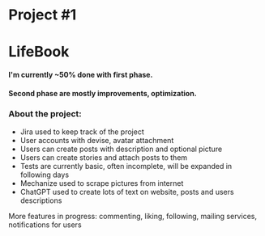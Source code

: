 # Project #1
# LifeBook

#### I'm currently ~50% done with first phase. 

#### Second phase are mostly improvements, optimization.

### About the project:
* Jira used to keep track of the project
* User accounts with devise, avatar attachment
* Users can create posts with description and optional picture
* Users can create stories and attach posts to them
* Tests are currently basic, often incomplete, will be expanded in following days
* Mechanize used to scrape pictures from internet
* ChatGPT used to create lots of text on website, posts and users descriptions 

More features in progress: commenting, liking, following, mailing services, notifications for users